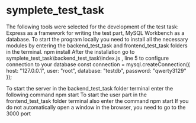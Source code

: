 # symplete_test_task
The following tools were selected for the development of the test task: Express as a framework for writing the test part, MySQL Workbench as a database.
To start the program locally you need to install all the necessary modules by entering the backend_test_task and frontend_test_task folders in the terminal.
npm install
After the installation go to symplete_test_task\backend_test_task\index.js , line 5 to configure connection to your database
const connection = mysql.createConnection({
  host: "127.0.0.1",
  user: "root",
  database: "testdb",
  password: "qwerty3129"
});

To start the server in the backend_test_task folder terminal enter the following command
npm start
To start the user part in the frontend_test_task folder terminal also enter the command
npm start
If you do not automatically open a window in the browser, you need to go to the 3000 port